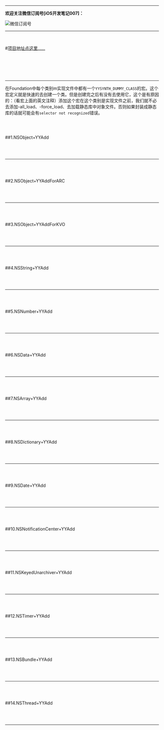 ----

**欢迎关注微信订阅号[iOS开发笔记007]：**

![微信订阅号](http://upload-images.jianshu.io/upload_images/2019043-479ebe6808a79586.jpg?imageMogr2/auto-orient/strip%7CimageView2/2/w/1240)




---
<br>

#[项目地址点这里......](https://github.com/MaiyaT/AongQ)


<br><br><br><br>


---


在Foundation中每个类别m实现文件中都有一个`YYSYNTH_DUMMY_CLASS`的宏。这个宏定义就是快速的去创建一个类。但是创建完之后有没有去使用它，这个是有原因的：（看宏上面的英文注释）添加这个宏在这个类别是实现文件之前，我们就不必去添加-all_load、-force_load、去加载静态库中对象文件。否则如果封装成静态库的话就可能会有`selector not recognized`错误。


<br><br>

##1.NSObject+YYAdd

<br><br>

---
<br><br>

##2.NSObject+YYAddForARC

<br><br>

---
<br><br>

##3.NSObject+YYAddForKVO

<br><br>

---
<br><br>

##4.NSString+YYAdd

<br><br>

---
<br><br>

##5.NSNumber+YYAdd

<br><br>

---
<br><br>

##6.NSData+YYAdd

<br><br>

---
<br><br>

##7.NSArray+YYAdd

<br><br>

---
<br><br>

##8.NSDictionary+YYAdd

<br><br>

---
<br><br>

##9.NSDate+YYAdd

<br><br>

---
<br><br>

##10.NSNotificationCenter+YYAdd

<br><br>

---
<br><br>

##11.NSKeyedUnarchiver+YYAdd

<br><br>

---
<br><br>

##12.NSTimer+YYAdd

<br><br>

---
<br><br>

##13.NSBundle+YYAdd

<br><br>

---
<br><br>

##14.NSThread+YYAdd

<br><br>

---
<br><br>







